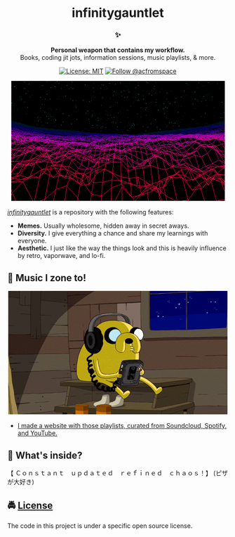 <!-- HEADING -->

<!-- <p align="center">
  <img src="./other/images/avatar.png" width="60">
</p> -->
<h1 align="center">️infinitygauntlet</h1>

<!-- DESCRIPTION -->

<h3 align="center">
  <span role="img" aria-label="Sparkles">✨</span>
</h3>
<p align="center">
  <strong>Personal weapon that contains my workflow.</strong><br>
  Books, coding jit jots, information sessions, music playlists, & more.
</p>

<!-- INFORMATION (Shields:IO) -->

<p align="center">
    <a href="https://github.com/acfromspace/infinitygauntlet/blob/master/LICENSE">
        <img src="https://img.shields.io/github/license/mashape/apistatus.svg"
            alt="License: MIT"></a>
    <a href="https://twitter.com/intent/follow?screen_name=acfromspace">
        <img src="https://img.shields.io/twitter/follow/acfromspace.svg?style=social&logo=twitter"
            alt="Follow @acfromspace"></a>
</p>

<!-- FEATURES -->

<p align="center">
  <img src="./images/vaporwave.gif">
</p>

[_infinitygauntlet_](https://github.com/acfromspace/infinitygauntlet) is a repository with the following features:

- **Memes.** Usually wholesome, hidden away in secret aways.
- **Diversity.** I give everything a chance and share my learnings with everyone.
- **Aesthetic.** I just like the way the things look and this is heavily influence by retro, vaporwave, and lo-fi.

## <span role="img" aria-label="Musical Note">🎵</span> Music I zone to!

<p align="center">
  <img src="./images/doggo.gif">
</p>

- [I made a website with those playlists, curated from Soundcloud, Spotify, and YouTube.](https://mindstone.netlify.com/)

## <span role="img" aria-label="Thinking Face">🤔</span> What's inside?

【﻿ Ｃｏｎｓｔａｎｔ　ｕｐｄａｔｅｄ　ｒｅｆｉｎｅｄ　ｃｈａｏｓ！】 (ピザが大好き)

## <span role="img" aria-label="Oncoming Police Car">🚔</span> [License](LICENSE)

The code in this project is under a specific open source license.
